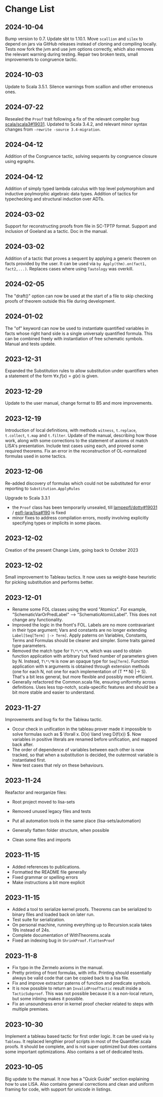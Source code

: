 # Change List

## 2024-10-04
Bump version to 0.7.
Update sbt to 1.10.1.
Move `scallion` and `silex` to depend on jars via GitHub releases instead of cloning and compiling locally.
Tests now fork the jvm and use jvm options correctly, which also removes the relevant warning during testing.
Repair two broken tests, small improvements to congruence tactic.

## 2024-10-03
Update to Scala 3.5.1. Silence warnings from scallion and other erroneous ones.

## 2024-07-22
Resealed the `Proof` trait following a fix of the relevant compiler bug [scala/scala3#19031](https://github.com/scala/scala3/issues/19031). 
Updated to Scala 3.4.2, and relevant minor syntax changes from `-rewrite -source 3.4-migration`.

## 2024-04-12
Addition of the Congruence tactic, solving sequents by congruence closure using egraphs.

## 2024-04-12
Addition of simply typed lambda calculus with top level polymorphism and inductive poylmorphic algebraic data types.
Addition of tactics for typechecking and structural induction over ADTs.

## 2024-03-02 
Support for reconstructing proofs from file in SC-TPTP format. Support and inclusion of Goeland as a tactic. Doc in the manual.

## 2024-03-02
Addition of a tactic that proves a sequent by applying a generic theorem on facts provided by the user. It can be used via `by Apply(thm).on(fact1, fact2,...)`. Replaces cases where using `Tautology` was overkill.

## 2024-02-05
The "draft()" option can now be used at the start of a file to skip checking proofs of theorem outside this file during development.

## 2024-01-02
The "of" keyword can now be used to instantiate quantified variables in facts whose right hand side is a single universaly quantified formula. This can be combined freely with instantiation of free schematic symbols. Manual and tests update.

## 2023-12-31
Expanded the Substitution rules to allow substitution under quantifiers when a statement of the form $\forall x. f(x) = g(x)$ is given.

## 2023-12-29
Update to the user manual, change format to B5 and more improvements.

## 2023-12-19
Introduction of local definitions, with methods `witness`, `t.replace`, `t.collect`, `t.map` and `t.filter`. Update of the manual, describing how those work, along with some corrections to the statement of axioms ot match LISA's presentation. Include test cases using each, and proved some required theorems. Fix an error in the reconstruction of OL-normalized formulas used in some tactics.

## 2023-12-06
Re-added discovery of formulas which could not be substituted for error reporting to `Substitution.ApplyRules`

Upgrade to Scala 3.3.1

- the `Proof` class has been temporarily unsealed, till [lampepfl/dotty#19031](https://github.com/lampepfl/dotty/issues/19031) / [epfl-lara/lisa#190](https://github.com/epfl-lara/lisa/issues/190) is fixed
- minor fixes to address compilation errors, mostly involving explicitly specifying types or implicits in some places.


## 2023-12-02
Creation of the present Change Liste, going back to October 2023

## 2023-12-02
Small improvement to Tableau tactics. It now uses sa weight-base heuristic for picking substitution and performs better.

## 2023-12-01
- Rename some FOL classes using the word "Atomics". For example, "SchematicVarOrPredLabel" --> "SchematicAtomicLabel". This does not change any functionality.
- Improved the logic in the front's FOL. Labels are no more contravariant in their type argument; Vars and constants are no longer extending `Label[Seq[Term] |-> Term]`. Apply paterns on Variables, Constants, Terms and Formulas should be cleaner and simpler. Some traits gained type parameters.
- Removed the match type for `T\*\*\*N`, which was used to obtain function application with arbitrary but fixed number of parameters given by N. Instead, `T\*\*N` is now an opaque type for `Seq[Term]`. Function application with `N` arguments is obtained through extension methods (one for each N, not one for each implementation of (T ** N) |-> S). That's a bit less general, but more flexible and possibly more efficient.
- Generally refactored the Common.scala file, ensuring uniformity across definitions. Uses less top-notch, scala-specific features and should be a bit more stable and easier to understand.

## 2023-11-27
Improvements and bug fix for the Tableau tactic.
- Occur check in unification in the tableau prover made it impossible to solve formulas such as $ \forall x. D(x) \land \neg D(f(x)) $.
Now variables in positive literals are renamed before unification, and mapped back after.
- The order of dependence of variables between each other is now tracked, so that when a substitution is decided, the outermost variable is instantiated first.
- New test cases that rely on these behaviours.

## 2023-11-24
Reafactor and reorganize files:
- Root project moved to lisa-sets
- Removed unused legacy files and tests
- Put all automation tools in the same place (lisa-sets/automation)
- Generally flatten folder structure, when possible

- Clean some files and imports
## 2023-11-15
- Added references to publications.
- Formatted the README file generally
- Fixed grammar or spelling errors
- Make instructions a bit more explicit

## 2023-11-15
- Added a tool to serialize kernel proofs. Theorems can be serialized to binary files and loaded back on later run.
- Test suite for serialization.
- On personal machine, running everything up to Recursion.scala takes 19s instead of 24s.
- Complete documentation of WithTheorems.scala
- Fixed an indexing bug in `ShrinkProof.flattenProof`

## 2023-11-8
- Fix typo in the Zermelo axioms in the manual.
- Pretty printing of front formulas, with infix. Printing should essentially always be valid code that can be copied back to a lisa file.
- Fix and improve extractor paterns of function and predicate symbols.
- It is now possible to return an `InvalidProofTactic` result inside a `TacticSubproof`. This was not possible because it is a non-local return, but some inlining makes it possible.
- Fix an unsoundness error in kernel proof checker related to steps with multiple premises.


## 2023-10-30
Implement a tableau based tactic for first order logic.
It can be used via `by Tableau`. It replaced lengthier proof scripts in most of the Quantifier.scala proofs.
It should be complete, and is not super optimized but does contains some important optimizations.
Also contains a set of dedicated tests.

## 2023-10-05
Big update to the manual. It now has a "Quick Guide" section explaining how to use LISA. Also contains general corrections and clean and uniform framing for code, with support for unicode in listings.


